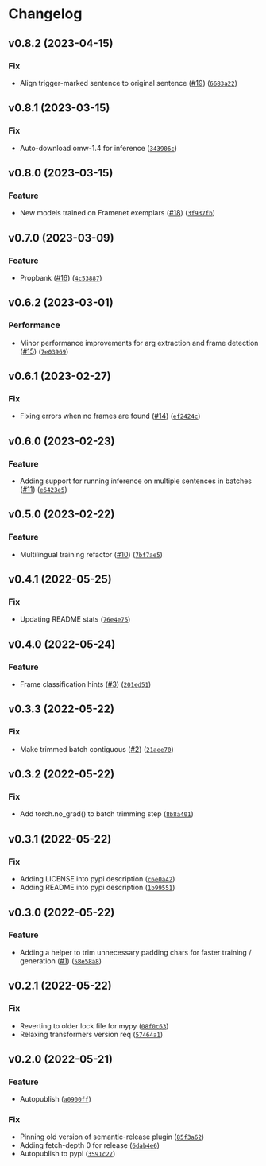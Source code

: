# Changelog

<!--next-version-placeholder-->

## v0.8.2 (2023-04-15)
### Fix
* Align trigger-marked sentence to original sentence ([#19](https://github.com/chanind/frame-semantic-transformer/issues/19)) ([`6683a22`](https://github.com/chanind/frame-semantic-transformer/commit/6683a224740ddd8a19a707247f732bfc9e694ba2))

## v0.8.1 (2023-03-15)
### Fix
* Auto-download omw-1.4 for inference ([`343906c`](https://github.com/chanind/frame-semantic-transformer/commit/343906c3a0df59cd111355d8aa84d33b39003459))

## v0.8.0 (2023-03-15)
### Feature
* New models trained on Framenet exemplars ([#18](https://github.com/chanind/frame-semantic-transformer/issues/18)) ([`3f937fb`](https://github.com/chanind/frame-semantic-transformer/commit/3f937fbc475bd8600cb62ca885fcf0e4a80effba))

## v0.7.0 (2023-03-09)
### Feature
* Propbank ([#16](https://github.com/chanind/frame-semantic-transformer/issues/16)) ([`4c53887`](https://github.com/chanind/frame-semantic-transformer/commit/4c538875be45c5b851286b1a17156b951c786a07))

## v0.6.2 (2023-03-01)
### Performance
* Minor performance improvements for arg extraction and frame detection ([#15](https://github.com/chanind/frame-semantic-transformer/issues/15)) ([`7e03969`](https://github.com/chanind/frame-semantic-transformer/commit/7e039695b8cfa1ae5b8de1b9b4d4145e5bec3884))

## v0.6.1 (2023-02-27)
### Fix
* Fixing errors when no frames are found ([#14](https://github.com/chanind/frame-semantic-transformer/issues/14)) ([`ef2424c`](https://github.com/chanind/frame-semantic-transformer/commit/ef2424cba57515b9aa8205fe29f015b57f26504e))

## v0.6.0 (2023-02-23)
### Feature
* Adding support for running inference on multiple sentences in batches ([#11](https://github.com/chanind/frame-semantic-transformer/issues/11)) ([`e6423e5`](https://github.com/chanind/frame-semantic-transformer/commit/e6423e594de22850d9ea6369f80ca9a0e81ac8e0))

## v0.5.0 (2023-02-22)
### Feature
* Multilingual training refactor ([#10](https://github.com/chanind/frame-semantic-transformer/issues/10)) ([`7bf7ae5`](https://github.com/chanind/frame-semantic-transformer/commit/7bf7ae5474cc586739f1ad77848e45db09ff5a0d))

## v0.4.1 (2022-05-25)
### Fix
* Updating README stats ([`76e4e75`](https://github.com/chanind/frame-semantic-transformer/commit/76e4e754b534389de9c86caced762461ae884e88))

## v0.4.0 (2022-05-24)
### Feature
* Frame classification hints ([#3](https://github.com/chanind/frame-semantic-transformer/issues/3)) ([`201ed51`](https://github.com/chanind/frame-semantic-transformer/commit/201ed517c7a78b32d659150dadf11fcd7b4fea6d))

## v0.3.3 (2022-05-22)
### Fix
* Make trimmed batch contiguous ([#2](https://github.com/chanind/frame-semantic-transformer/issues/2)) ([`21aee70`](https://github.com/chanind/frame-semantic-transformer/commit/21aee707b25a96139f19c84c176fe692323e6b48))

## v0.3.2 (2022-05-22)
### Fix
* Add torch.no_grad() to batch trimming step ([`8b8a401`](https://github.com/chanind/frame-semantic-transformer/commit/8b8a401b339b674abeca300408d613472f6fa197))

## v0.3.1 (2022-05-22)
### Fix
* Adding LICENSE into pypi description ([`c6e0a42`](https://github.com/chanind/frame-semantic-transformer/commit/c6e0a42fc606cc06399f67966338ebbd8bc0e5d9))
* Adding README into pypi description ([`1b99551`](https://github.com/chanind/frame-semantic-transformer/commit/1b9955136ff6f4679aa093fd7a05765c035f03f4))

## v0.3.0 (2022-05-22)
### Feature
* Adding a helper to trim unnecessary padding chars for faster training / generation ([#1](https://github.com/chanind/frame-semantic-transformer/issues/1)) ([`58e58a8`](https://github.com/chanind/frame-semantic-transformer/commit/58e58a8ee19da5a57b24d6aa8ab0a440fc9e1c93))

## v0.2.1 (2022-05-22)
### Fix
* Reverting to older lock file for mypy ([`08f0c63`](https://github.com/chanind/frame-semantic-transformer/commit/08f0c638f02d7b2dfd0589b8ace2232dfd3e9fb8))
* Relaxing transformers version req ([`57464a1`](https://github.com/chanind/frame-semantic-transformer/commit/57464a19cb69a21f91a1477ec44cc5ee09a29be2))

## v0.2.0 (2022-05-21)
### Feature
* Autopublish ([`a0900ff`](https://github.com/chanind/frame-semantic-transformer/commit/a0900ff546e99be008491b9b2446d9534e08af76))

### Fix
* Pinning old version of semantic-release plugin ([`85f3a62`](https://github.com/chanind/frame-semantic-transformer/commit/85f3a625225da5c880b929c147bcf65bd629f2ea))
* Adding fetch-depth 0 for release ([`6dab4e6`](https://github.com/chanind/frame-semantic-transformer/commit/6dab4e661059cc8e895161cc07e3bec84719f784))
* Autopublish to pypi ([`3591c27`](https://github.com/chanind/frame-semantic-transformer/commit/3591c27a78ff7a687d378649b806dfacce00d775))
